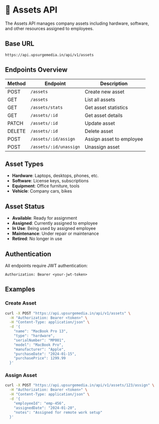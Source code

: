 # 💼 Assets API

The Assets API manages company assets including hardware, software, and other resources assigned to employees.

## Base URL
```
https://api.upsurgemedia.in/api/v1/assets
```

## Endpoints Overview

| Method | Endpoint | Description |
|--------|----------|-------------|
| POST | `/assets` | Create new asset |
| GET | `/assets` | List all assets |
| GET | `/assets/stats` | Get asset statistics |
| GET | `/assets/:id` | Get asset details |
| PATCH | `/assets/:id` | Update asset |
| DELETE | `/assets/:id` | Delete asset |
| POST | `/assets/:id/assign` | Assign asset to employee |
| POST | `/assets/:id/unassign` | Unassign asset |

## Asset Types
- **Hardware**: Laptops, desktops, phones, etc.
- **Software**: License keys, subscriptions
- **Equipment**: Office furniture, tools
- **Vehicle**: Company cars, bikes

## Asset Status
- **Available**: Ready for assignment
- **Assigned**: Currently assigned to employee
- **In Use**: Being used by assigned employee
- **Maintenance**: Under repair or maintenance
- **Retired**: No longer in use

## Authentication
All endpoints require JWT authentication:
```
Authorization: Bearer <your-jwt-token>
```

## Examples

### Create Asset
```bash
curl -X POST "https://api.upsurgemedia.in/api/v1/assets" \
  -H "Authorization: Bearer <token>" \
  -H "Content-Type: application/json" \
  -d '{
    "name": "MacBook Pro 13",
    "type": "hardware",
    "serialNumber": "MP001",
    "model": "MacBook Pro",
    "manufacturer": "Apple",
    "purchaseDate": "2024-01-15",
    "purchasePrice": 1299.99
  }'
```

### Assign Asset
```bash
curl -X POST "https://api.upsurgemedia.in/api/v1/assets/123/assign" \
  -H "Authorization: Bearer <token>" \
  -H "Content-Type: application/json" \
  -d '{
    "employeeId": "emp-456",
    "assignedDate": "2024-01-20",
    "notes": "Assigned for remote work setup"
  }'
```
